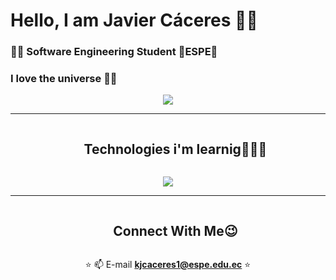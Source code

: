 # Hello, I am Javier Cáceres :man_student:
### :man_technologist: Software Engineering Student 🔰ESPE🔰
### I love the universe :man_astronaut: 

<p align="center">
  <a href="https://github.com/CodeWhiteWeb/CodeWhiteWeb"><img src="https://readme-typing-svg.herokuapp.com?color=%2336BCF7&center=true&vCenter=true&lines=Hi+%2C+welcome+to+my+Github+page;I+am+CodeWhiteWeb;I+am+a+High+school+student;Web+Dev;Game+Dev;Bot+Dev;Crypto+Lover+%3C3"></a>
</p>

---
<div align="center">
<div id="user-content-toc">
  <ul align="center">
    <summary><h2 style="display: inline-block">Technologies i'm learnig👨🏻‍💻</h2></summary>
  </ul>
</div><!--tech stack icons-->
<p align="center">
  <a href="https://skillicons.dev">
    <img src="https://skillicons.dev/icons?i=git,cpp,css,discord,github,html,java,js,linux,mysql,py,vscode,kali,&perline=13" />
  </a>
</p>
  
---
<div id="user-content-toc">
  <ul align="center">
    <summary><h2 style="display: inline-block">Connect With Me😉</h2></summary>
  </ul>
</div>

:star: :mailbox: E-mail **kjcaceres1@espe.edu.ec** :star:




<!--
**JavierCaceres64/JavierCaceres64** is a ✨ _special_ ✨ repository because its `README.md` (this file) appears on your GitHub profile.

Here are some ideas to get you started:

- 🔭 I’m currently working on ...
- 🌱 I’m currently learning ...
- 👯 I’m looking to collaborate on ...
- 🤔 I’m looking for help with ...
- 💬 Ask me about ...
- 📫 How to reach me: ...
- 😄 Pronouns: ...
- ⚡ Fun fact: ...
-->
